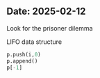 ## **Date:** 2025-02-12

Look for the prisoner dilemma 

LIFO data structure

```python
p.push(i,0)
p.append()
p[-1]
```
